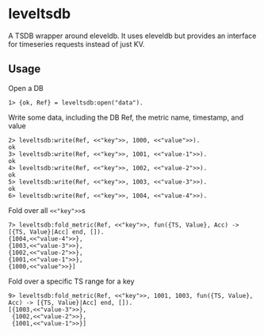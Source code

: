 # leveltsdb

A TSDB wrapper around eleveldb. It uses eleveldb but provides an interface for
timeseries requests instead of just KV.

## Usage

Open a DB

    1> {ok, Ref} = leveltsdb:open("data").


Write some data, including the DB Ref, the metric name, timestamp, and value

    2> leveltsdb:write(Ref, <<"key">>, 1000, <<"value">>).
    ok
    3> leveltsdb:write(Ref, <<"key">>, 1001, <<"value-1">>).
    ok
    4> leveltsdb:write(Ref, <<"key">>, 1002, <<"value-2">>).
    ok
    5> leveltsdb:write(Ref, <<"key">>, 1003, <<"value-3">>).
    ok
    6> leveltsdb:write(Ref, <<"key">>, 1004, <<"value-4">>).


Fold over all `<<"key">>`s

    7> leveltsdb:fold_metric(Ref, <<"key">>, fun({TS, Value}, Acc) -> [{TS, Value}|Acc] end, []).
    {1004,<<"value-4">>},
    {1003,<<"value-3">>},
    {1002,<<"value-2">>},
    {1001,<<"value-1">>},
    {1000,<<"value">>}]


Fold over a specific TS range for a key

    9> leveltsdb:fold_metric(Ref, <<"key">>, 1001, 1003, fun({TS, Value}, Acc) -> [{TS, Value}|Acc] end, []).
    [{1003,<<"value-3">>},
     {1002,<<"value-2">>},
     {1001,<<"value-1">>}]
